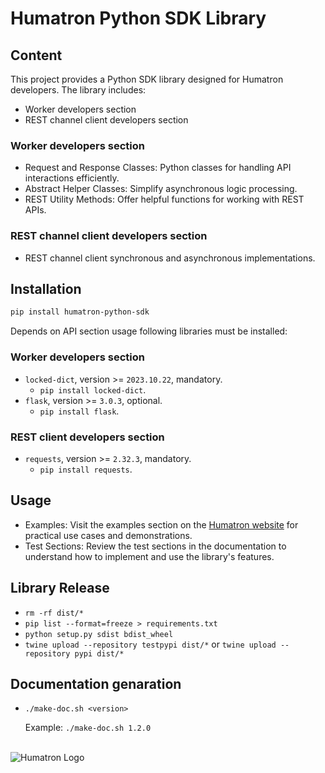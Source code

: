 # Humatron Python SDK Library

## Content

This project provides a Python SDK library designed for Humatron developers. The library includes:

- Worker developers section
- REST channel client developers section

### Worker developers section

- Request and Response Classes: Python classes for handling API interactions efficiently.
- Abstract Helper Classes: Simplify asynchronous logic processing.
- REST Utility Methods: Offer helpful functions for working with REST APIs.

### REST channel client developers section

- REST channel client synchronous and asynchronous implementations.

## Installation

```bash
pip install humatron-python-sdk
```

Depends on API section usage following libraries must be installed:

### Worker developers section

- `locked-dict`, version >= `2023.10.22`, mandatory.
    - `pip install locked-dict`.
- `flask`, version >= `3.0.3`, optional.
    - `pip install flask`.

### REST client developers section

- `requests`, version >= `2.32.3`, mandatory.
    - `pip install requests`.

## Usage

- Examples: Visit the examples section on the [Humatron website](https://humatron.ai) for practical use cases and
  demonstrations.
- Test Sections: Review the test sections in the documentation to understand how to implement and use the library's
  features.

## Library Release

- `rm -rf dist/*`
- `pip list --format=freeze > requirements.txt`
- `python setup.py sdist bdist_wheel`
- `twine upload --repository testpypi dist/*` or `twine upload --repository pypi dist/*`

## Documentation genaration

- `./make-doc.sh <version>`

  Example: `./make-doc.sh 1.2.0`

<br />
<img src="https://humatron.ai/images/logo_64x64.png" alt="Humatron Logo">